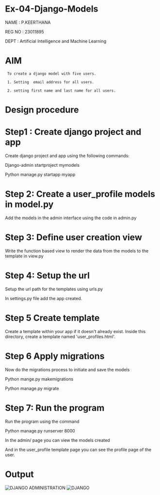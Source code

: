 # Ex-04-Django-Models
NAME   : P.KEERTHANA

REG NO : 23011895

DEPT   : Artificial Intelligence and  Machine Learning

# AIM

     To create a django model with five users.

     1. Setting  email address for all users.

     2. setting first name and last name for all users.

# Design procedure

# Step1 : Create django project and app

Create django project and app using the following commands:

Django-admin startproject mymodels

Python manage.py startapp myapp

# Step 2: Create a user_profile models in model.py

Add the models in the admin interface using the code in admin.py

# Step 3: Define user creation view

Write the function based view to render the data from the models to the template in view.py

# Step 4: Setup the url 

Setup the url path for the templates using urls.py

In settings.py file add the app created.

# Step 5 Create template

Create a template within your app if it doesn't already exist. Inside this directory, create a template named 'user_profiles.html'.

# Step 6 Apply migrations

Now do the migrations process to initiate and save the models

Python mange.py makemigrations

Python manage.py migrate

# Step 7: Run the program 

Run the program using the command

Python manage.py runserver 8000

In the admin/ page you can view the models created

And  in the user_profile template page you can see the profile page of the user.

# Output
![DJANGO ADMINISTRATION](https://github.com/keerthanapillaram/ODD2023-WT-Ex-04-Django-Models/assets/145743072/9392107d-0689-43e3-9c2d-450c55009d25)
![DJANGO](https://github.com/keerthanapillaram/ODD2023-WT-Ex-04-Django-Models/assets/145743072/fcaa9ad6-4afa-40b2-9ba3-139f4b9ccb45)


